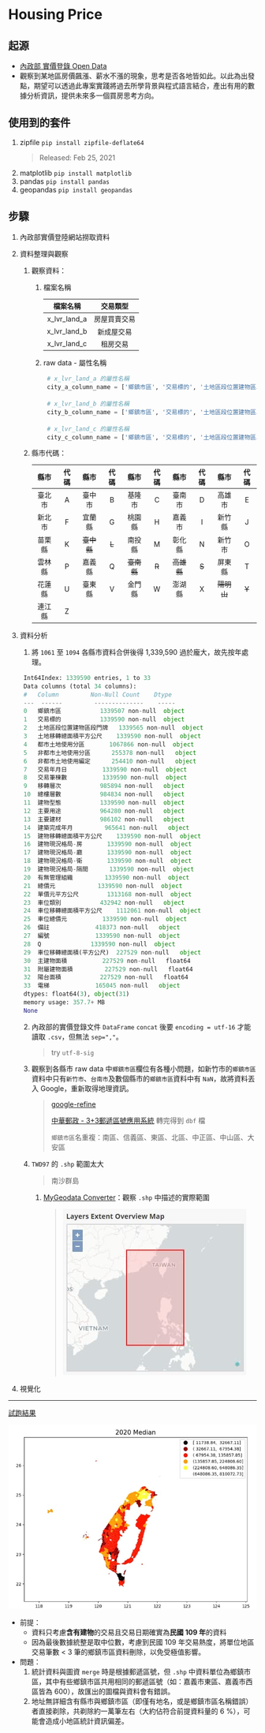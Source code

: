 # Housing Price

## 起源
- [內政部 實價登錄 Open Data](https://plvr.land.moi.gov.tw/DownloadOpenData)
- 觀察到某地區房價飆漲、薪水不漲的現象，思考是否各地皆如此。以此為出發點，期望可以透過此專案實踐將過去所學背景與程式語言結合，產出有用的數據分析資訊，提供未來多一個買房思考方向。

## 使用到的套件
1. zipfile `pip install zipfile-deflate64` 
    > Released: Feb 25, 2021
2. matplotlib `pip install matplotlib`
3. pandas `pip install pandas`
4. geopandas `pip install geopandas`



## 步驟
1. 內政部實價登陸網站撈取資料
2. 資料整理與觀察
    1. 觀察資料：
       1. 檔案名稱


            |檔案名稱|交易類型|
            |:----:|:----:|
            |x_lvr_land_a|房屋買賣交易|
            |x_lvr_land_b|新成屋交易|
            |x_lvr_land_c|租房交易|


       2. raw data - 屬性名稱 
   
   
            ```python 
             # x_lvr_land_a 的屬性名稱
             city_a_column_name = ['鄉鎮市區', '交易標的', '土地區段位置建物區段門牌', '土地移轉總面積平方公尺', '都市土地使用分區', '非都市土地使用分區', '非都市土地使用編定', '交易年月日', '交易筆棟數', '移轉層次', '總樓層數', '建物型態', '主要用途', '主要建材', '建築完成年月', '建物移轉總面積平方公尺', '建物現況格局-房', '建物現況格局-廳', '建物現況格局-衛', '建物現況格局-隔間', '有無管理組織', '總價元', '單價元平方公尺', '車位類別', '車位移轉總面積(平方公尺)', '車位總價元', '備註', '編號', '主建物面積', '附屬建物面積', '陽台面積', '電梯']
        
             # x_lvr_land_b 的屬性名稱
             city_b_column_name = ['鄉鎮市區', '交易標的', '土地區段位置建物區段門牌', '土地移轉總面積平方公尺', '都市土地使用分區', '非都市土地使用分區', '非都市土地使用編定', '交易年月日', '交易筆棟數', '移轉層次', '總樓層數', '建物型態', '主要用途', '主要建材', '建築完成年月', '建物移轉總面積平方公尺', '建物現況格局-房', '建物現況格局-廳', '建物現況格局-衛', '建物現況格局-隔間', '有無管理組織', '總價元', '單價元平方公尺', '車位類別', '車位移轉總面積平方公尺', '車位總價元', '備註', '編號']

             # x_lvr_land_c 的屬性名稱
             city_c_column_name = ['鄉鎮市區', '交易標的', '土地區段位置建物區段門牌', '土地面積平方公尺', '都市土地使用分區', '非都市土地使用分區', '非都市土地使用編定', '租賃年月日', '租賃筆棟數', '租賃層次', '總樓層數', '建物型態', '主要用途', '主要建材', '建築完成年月', '建物總面積平方公尺', '建物現況格局-房', '建物現況格局-廳', '建物現況格局-衛', '建物現況格局-隔間', '有無管理組織', '有無附傢俱', '總額元', '單價元平方公尺', '車位類別', '車位面積平方公尺', '車位總額元', '備註', '編號']

            ```

    2. 縣市代碼：

        |縣市|代碼|縣市|代碼|縣市|代碼|縣市|代碼|縣市|代碼|
        |:----:|:----:|:----:|:----:|:----:|:----:|:----:|:----:|:----:|:----:|
        |臺北市|A|臺中市|B|基隆市|C|臺南市|D|高雄市|E|
        |新北市|F|宜蘭縣|G|桃園縣|H|嘉義市|I|新竹縣|J|
        |苗栗縣|K|~~臺中縣~~|~~L~~|南投縣|M|彰化縣|N|新竹市|O|
        |雲林縣|P|嘉義縣|Q|~~臺南縣~~|~~R~~|~~高雄縣~~|~~S~~|屏東縣|T|
        |花蓮縣|U|臺東縣|V|金門縣|W|澎湖縣|X|~~陽明山~~|~~Y~~|
        |連江縣|Z|


3. 資料分析
   1. 將 `1061` 至 `1094` 各縣市資料合併後得 1,339,590 過於龐大，故先按年處理。
   ```python
    Int64Index: 1339590 entries, 1 to 33
    Data columns (total 34 columns):
    #   Column         Non-Null Count    Dtype      
    ---  ------         --------------    -----      
    0   鄉鎮市區           1339507 non-null  object 
    1   交易標的           1339590 non-null  object
    2   土地區段位置建物區段門牌   1339565 non-null  object
    3   土地移轉總面積平方公尺    1339590 non-null  object
    4   都市土地使用分區       1067866 non-null  object
    5   非都市土地使用分區      255378 non-null   object
    6   非都市土地使用編定      254410 non-null   object
    7   交易年月日          1339590 non-null  object
    8   交易筆棟數          1339590 non-null  object
    9   移轉層次           985894 non-null   object
    10  總樓層數           984834 non-null   object
    11  建物型態           1339590 non-null  object
    12  主要用途           964280 non-null   object
    13  主要建材           986102 non-null   object
    14  建築完成年月         965641 non-null   object
    15  建物移轉總面積平方公尺    1339590 non-null  object
    16  建物現況格局-房       1339590 non-null  object
    17  建物現況格局-廳       1339590 non-null  object
    18  建物現況格局-衛       1339590 non-null  object
    19  建物現況格局-隔間      1339590 non-null  object
    20  有無管理組織         1339590 non-null  object
    21  總價元            1339590 non-null  object
    22  單價元平方公尺        1313168 non-null  object
    23  車位類別           432942 non-null   object
    24  車位移轉總面積平方公尺    1112061 non-null  object
    25  車位總價元          1339590 non-null  object
    26  備註             418373 non-null   object
    27  編號             1339590 non-null  object
    28  Q              1339590 non-null  object
    29  車位移轉總面積(平方公尺)  227529 non-null   object
    30  主建物面積          227529 non-null   float64
    31  附屬建物面積         227529 non-null   float64
    32  陽台面積           227529 non-null   float64
    33  電梯             165045 non-null   object
    dtypes: float64(3), object(31)
    memory usage: 357.7+ MB
    None
   ```
   2. 內政部的實價登錄文件 `DataFrame` `concat` 後要 `encoding = utf-16` 才能讀取 `.csv`，但無法 `sep=","`。
      > try `utf-8-sig`
   3. 觀察到各縣市 raw data 中`鄉鎮市區`欄位有各種小問題，如新竹市的`鄉鎮市區`資料中只有`新竹市`、`台南市`及數個縣市的`鄉鎮市區`資料中有 `NaN`，故將資料丟入 Google，重新取得地理資訊。
      > [google-refine](https://code.google.com/archive/p/google-refine/)
      >
      > [中華郵政 - 3+3郵遞區號應用系統](https://www.post.gov.tw/post/internet/Download/index.jsp?ID=220306)
         > 轉完得到 `dbf` 檔
         >
         > `鄉鎮市區`名重複：南區、信義區、東區、北區、中正區、中山區、大安區
   
   4. `TWD97` 的 `.shp` 範圍太大
      > 南沙群島
      1. [MyGeodata Converter](https://mygeodata.cloud/conversion)：觀察 `.shp` 中描述的實際範圍
           > ![TWD97](https://github.com/49831117/housing_price/blob/master/image/geodataconv.jpg "TWD97")
    
4. 視覺化

----

[試跑結果](https://github.com/49831117/housing_price/blob/master/.py/first.md)

![2020median](https://github.com/49831117/housing_price/blob/master/image/2020median.jpg "2020median")

- 前提：
  - 資料只考慮**含有建物**的交易且交易日期確實為**民國 109 年**的資料
  - 因為最後數據統整是取中位數，考慮到民國 109 年交易熱度，將單位地區交易筆數 < 3 筆的鄉鎮市區資料刪除，以免受極值影響。
- 問題：
   1. 統計資料與圖資 `merge` 時是根據郵遞區號，但 `.shp` 中資料單位為鄉鎮市區，其中有些鄉鎮市區共用相同的郵遞區號（如：嘉義市東區、嘉義市西區皆為 600），故匯出的圖檔與資料會有錯誤。
   2. 地址無詳細含有縣市與鄉鎮市區（即僅有地名，或是鄉鎮市區名稱錯誤）者直接剃除，共剃除約一萬筆左右（大約佔符合前提資料量的 6 %），可能會造成小地區統計資訊偏差。

